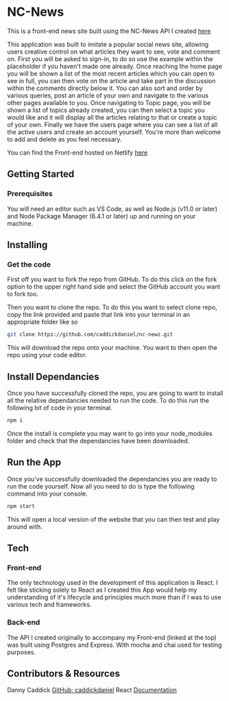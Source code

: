 # NC-News

This is a front-end news site built using the NC-News API I created [here](https://github.com/caddickdaniel/BE2-NC-Knews)

This application was built to imitate a popular social news site, allowing users creative control on what articles they want to see, vote and comment on. First you will be asked to sign-in, to do so use the example within the placeholder if you haven't made one already. Once reaching the home page you will be shown a list of the most recent articles which you can open to see in full, you can then vote on the article and take part in the discussion within the comments directly below it. You can also sort and order by various queries, post an article of your own and navigate to the various other pages available to you. Once navigating to Topic page, you will be shown a list of topics already created, you can then select a topic you would like and it will display all the articles relating to that or create a topic of your own. Finally we have the users page where you can see a list of all the active users and create an account yourself. You're more than welcome to add and delete as you feel necessary.

You can find the Front-end hosted on Netlify [here](https://nc-newz.netlify.com/)

## Getting Started

### Prerequisites

You will need an editor such as VS Code, as well as Node.js (v11.0 or later) and Node Package Manager (6.4.1 or later) up and running on your machine.

## Installing

### Get the code

First off you want to fork the repo from GitHub. To do this click on the fork option to the upper right hand side and select the GitHub account you want to fork too.

Then you want to clone the repo. To do this you want to select clone repo, copy the link provided and paste that link into your terminal in an appropriate folder like so

```bash
git clone https://github.com/caddickdaniel/nc-newz.git
```

This will download the repo onto your machine. You want to then open the repo using your code editor.

## Install Dependancies

Once you have successfully cloned the repo, you are going to want to install all the relative dependancies needed to run the code. To do this run the following bit of code in your terminal.

```bash
npm i
```

Once the install is complete you may want to go into your node_modules folder and check that the dependancies have been downloaded.

## Run the App

Once you've successfully downloaded the dependancies you are ready to run the code yourself. Now all you need to do is type the following command into your console.

```bash
npm start
```

This will open a local version of the website that you can then test and play around with.

## Tech

### Front-end

The only technology used in the development of this application is React. I felt like sticking solely to React as I created this App would help my understanding of it's lifecycle and principles much more than if I was to use various tech and frameworks.

### Back-end

The API I created originally to accompany my Front-end (linked at the top) was built using Postgres and Express. With mocha and chai used for testing purposes.

## Contributors & Resources

Danny Caddick [GitHub: caddickdaniel](https://github.com/caddickdaniel)
React [Documentation](https://reactjs.org/docs/hello-world.html)
